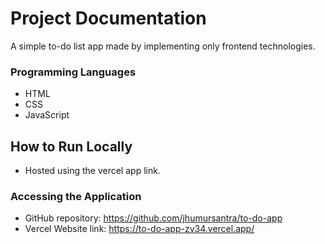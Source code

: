 # Project Documentation
A simple to-do list app made by implementing only frontend technologies.

### Programming Languages
- HTML
- CSS
- JavaScript

## How to Run Locally
- Hosted using the vercel app link.
### Accessing the Application
- GitHub repository: https://github.com/jhumursantra/to-do-app
- Vercel Website link: https://to-do-app-zv34.vercel.app/

